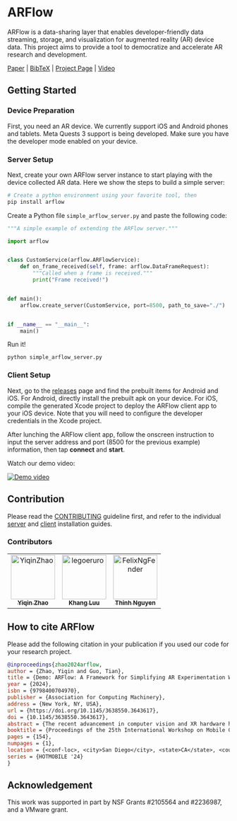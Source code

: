 # ARFlow

ARFlow is a data-sharing layer that enables developer-friendly data streaming, storage, and visualization for augmented reality (AR) device data.
This project aims to provide a tool to democratize and accelerate AR research and development.

[Paper](https://doi.org/10.1145/3638550.3643617) | [BibTeX](#how-to-cite-arflow) | [Project Page](https://cake.wpi.edu/ARFlow/) | [Video](https://youtu.be/mml8YrCgfTk)

## Getting Started

### Device Preparation

First, you need an AR device.
We currently support iOS and Android phones and tablets. Meta Quests 3 support is being developed.
Make sure you have the developer mode enabled on your device.

### Server Setup

Next, create your own ARFlow server instance to start playing with the device collected AR data. Here we show the steps to build a simple server:

```bash
# Create a python environment using your favorite tool, then
pip install arflow
```

Create a Python file `simple_arflow_server.py` and paste the following code:

```python
"""A simple example of extending the ARFlow server."""

import arflow


class CustomService(arflow.ARFlowService):
    def on_frame_received(self, frame: arflow.DataFrameRequest):
        """Called when a frame is received."""
        print("Frame received!")


def main():
    arflow.create_server(CustomService, port=8500, path_to_save="./")


if __name__ == "__main__":
    main()
```

Run it!

```
python simple_arflow_server.py
```

### Client Setup

Next, go to the [releases](https://github.com/cake-lab/ARFlow/releases) page and find the prebuilt items for Android and iOS.
For Android, directly install the prebuilt apk on your device. For iOS, compile the generated Xcode project to deploy the ARFlow client app to your iOS device. Note that you will need to configure the developer credentials in the Xcode project.

After lunching the ARFlow client app, follow the onscreen instruction to input the server address and port (8500 for the previous example) information, then tap **connect** and **start**. 

Watch our demo video:

[![Demo video](https://img.youtube.com/vi/mml8YrCgfTk/maxresdefault.jpg)](https://youtu.be/mml8YrCgfTk)


## Contribution

Please read the [CONTRIBUTING](./CONTRIBUTING.md) guideline first, and refer to the individual [server](./python/README.md) and [client](./unity/README.md) installation guides.

### Contributors 

<!-- readme: contributors -start -->
<table>
	<tbody>
		<tr>
            <td align="center">
                <a href="https://github.com/YiqinZhao">
                    <img src="https://avatars.githubusercontent.com/u/11468820?v=4" width="100;" alt="YiqinZhao"/>
                    <br />
                    <sub><b>Yiqin Zhao</b></sub>
                </a>
            </td>
            <td align="center">
                <a href="https://github.com/legoeruro">
                    <img src="https://avatars.githubusercontent.com/u/68761938?v=4" width="100;" alt="legoeruro"/>
                    <br />
                    <sub><b>Khang Luu</b></sub>
                </a>
            </td>
            <td align="center">
                <a href="https://github.com/FelixNgFender">
                    <img src="https://avatars.githubusercontent.com/u/75899581?v=4" width="100;" alt="FelixNgFender"/>
                    <br />
                    <sub><b>Thinh Nguyen</b></sub>
                </a>
            </td>
		</tr>
	<tbody>
</table>
<!-- readme: contributors -end -->

## How to cite ARFlow

Please add the following citation in your publication if you used our code for your research project.

```bibtex
@inproceedings{zhao2024arflow,
author = {Zhao, Yiqin and Guo, Tian},
title = {Demo: ARFlow: A Framework for Simplifying AR Experimentation Workflow},
year = {2024},
isbn = {9798400704970},
publisher = {Association for Computing Machinery},
address = {New York, NY, USA},
url = {https://doi.org/10.1145/3638550.3643617},
doi = {10.1145/3638550.3643617},
abstract = {The recent advancement in computer vision and XR hardware has ignited the community's interest in AR systems research. Similar to traditional systems research, the evaluation of AR systems involves capturing real-world data with AR hardware and iteratively evaluating the targeted system designs [1]. However, it is challenging to conduct scalable and reproducible AR experimentation [2] due to two key reasons. First, there is a lack of integrated framework support in real-world data capturing, which makes it a time-consuming process. Second, AR data often exhibits characteristics, including temporal and spatial variations, and is in a multi-modal format, which makes it difficult to conduct controlled evaluations.},
booktitle = {Proceedings of the 25th International Workshop on Mobile Computing Systems and Applications},
pages = {154},
numpages = {1},
location = {<conf-loc>, <city>San Diego</city>, <state>CA</state>, <country>USA</country>, </conf-loc>},
series = {HOTMOBILE '24}
}
```

## Acknowledgement

This work was supported in part by NSF Grants #2105564 and #2236987, and a VMware grant.
